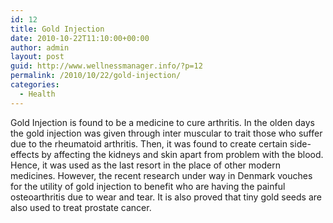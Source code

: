 ```yaml
---
id: 12
title: Gold Injection
date: 2010-10-22T11:10:00+00:00
author: admin
layout: post
guid: http://www.wellnessmanager.info/?p=12
permalink: /2010/10/22/gold-injection/
categories:
  - Health
---
```

Gold Injection is found to be a medicine to cure arthritis. In the olden days the gold injection was given through inter muscular to trait those who suffer due to the rheumatoid arthritis. Then, it was found to create certain side-effects by affecting the kidneys and skin apart from problem with the blood. Hence, it was used as the last resort in the place of other modern medicines. However, the recent research under way in Denmark vouches for the utility of gold injection to benefit who are having the painful osteoarthritis due to wear and tear. It is also proved that tiny gold seeds are also used to treat prostate cancer.